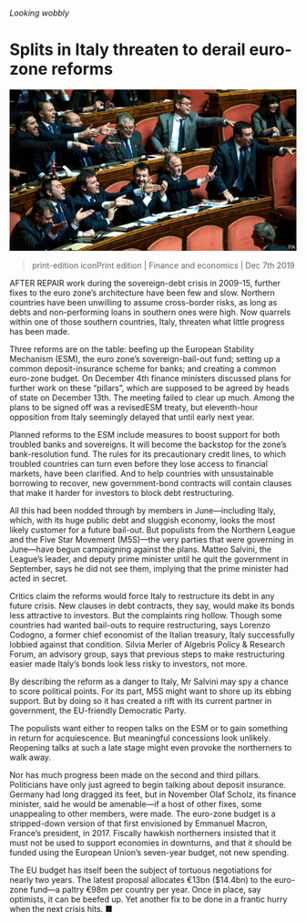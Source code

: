 ###### Looking wobbly

# Splits in Italy threaten to derail euro-zone reforms 

![image](images/20191207_fnp503.jpg) 

> print-edition iconPrint edition | Finance and economics | Dec 7th 2019 

AFTER REPAIR work during the sovereign-debt crisis in 2009-15, further fixes to the euro zone’s architecture have been few and slow. Northern countries have been unwilling to assume cross-border risks, as long as debts and non-performing loans in southern ones were high. Now quarrels within one of those southern countries, Italy, threaten what little progress has been made. 

Three reforms are on the table: beefing up the European Stability Mechanism (ESM), the euro zone’s sovereign-bail-out fund; setting up a common deposit-insurance scheme for banks; and creating a common euro-zone budget. On December 4th finance ministers discussed plans for further work on these “pillars”, which are supposed to be agreed by heads of state on December 13th. The meeting failed to clear up much. Among the plans to be signed off was a revisedESM treaty, but eleventh-hour opposition from Italy seemingly delayed that until early next year. 

Planned reforms to the ESM include measures to boost support for both troubled banks and sovereigns. It will become the backstop for the zone’s bank-resolution fund. The rules for its precautionary credit lines, to which troubled countries can turn even before they lose access to financial markets, have been clarified. And to help countries with unsustainable borrowing to recover, new government-bond contracts will contain clauses that make it harder for investors to block debt restructuring. 

All this had been nodded through by members in June—including Italy, which, with its huge public debt and sluggish economy, looks the most likely customer for a future bail-out. But populists from the Northern League and the Five Star Movement (M5S)—the very parties that were governing in June—have begun campaigning against the plans. Matteo Salvini, the League’s leader, and deputy prime minister until he quit the government in September, says he did not see them, implying that the prime minister had acted in secret. 

Critics claim the reforms would force Italy to restructure its debt in any future crisis. New clauses in debt contracts, they say, would make its bonds less attractive to investors. But the complaints ring hollow. Though some countries had wanted bail-outs to require restructuring, says Lorenzo Codogno, a former chief economist of the Italian treasury, Italy successfully lobbied against that condition. Silvia Merler of Algebris Policy & Research Forum, an advisory group, says that previous steps to make restructuring easier made Italy’s bonds look less risky to investors, not more. 

By describing the reform as a danger to Italy, Mr Salvini may spy a chance to score political points. For its part, M5S might want to shore up its ebbing support. But by doing so it has created a rift with its current partner in government, the EU-friendly Democratic Party. 

The populists want either to reopen talks on the ESM or to gain something in return for acquiescence. But meaningful concessions look unlikely. Reopening talks at such a late stage might even provoke the northerners to walk away. 

Nor has much progress been made on the second and third pillars. Politicians have only just agreed to begin talking about deposit insurance. Germany had long dragged its feet, but in November Olaf Scholz, its finance minister, said he would be amenable—if a host of other fixes, some unappealing to other members, were made. The euro-zone budget is a stripped-down version of that first envisioned by Emmanuel Macron, France’s president, in 2017. Fiscally hawkish northerners insisted that it must not be used to support economies in downturns, and that it should be funded using the European Union’s seven-year budget, not new spending. 

The EU budget has itself been the subject of tortuous negotiations for nearly two years. The latest proposal allocates €13bn ($14.4bn) to the euro-zone fund—a paltry €98m per country per year. Once in place, say optimists, it can be beefed up. Yet another fix to be done in a frantic hurry when the next crisis hits. ■ 

